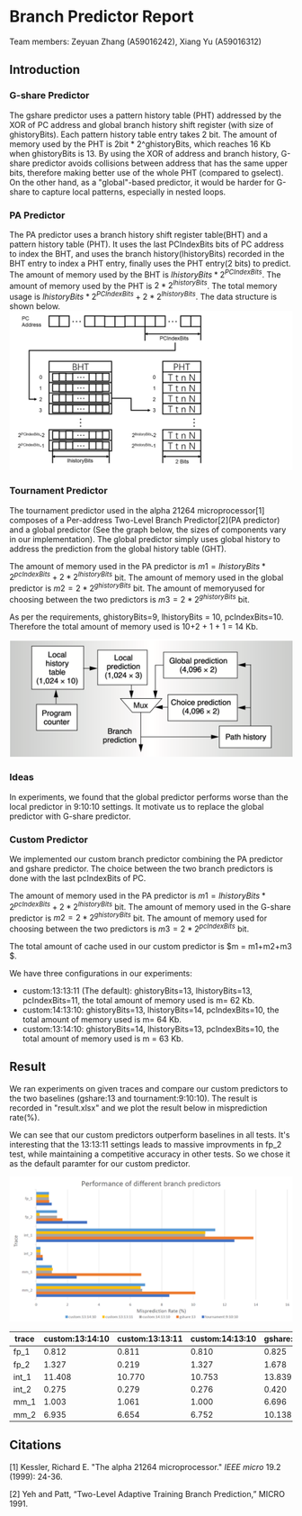 # Branch Predictor Report

Team members: Zeyuan Zhang (A59016242), Xiang Yu (A59016312)

## Introduction

### G-share Predictor

The gshare predictor uses a pattern history table (PHT) addressed by the XOR of PC address and global branch history shift register (with size of ghistoryBits). Each pattern history table entry takes 2 bit. The amount of memory used by the PHT is 2bit * 2^ghistoryBits, which reaches 16 Kb when ghistoryBits is 13. By using the XOR of address and branch history, G-share predictor avoids collisions between address that has the same upper bits, therefore making better use of the whole PHT (compared to gselect). On the other hand, as a "global"-based predictor, it would be harder for G-share to capture local patterns, especially in nested loops. 


### PA Predictor

The PA predictor uses a branch history shift register table(BHT) and a pattern history table (PHT). It uses the last PCIndexBits bits of PC address to index the BHT, and uses the branch history(lhistoryBits) recorded in the BHT entry to index a PHT entry, finally uses the PHT entry(2 bits) to predict.
The amount of memory used by the BHT is $lhistoryBits * 2^{PCIndexBits}$.
The amount of memory used by the PHT is $2 * 2^{lhistoryBits}$.
The total memory usage is $lhistoryBits * 2^{PCIndexBits} + 2 * 2^{lhistoryBits}$.
The data structure is shown below.
<img src="assets/PA.png"/>

### Tournament Predictor

The tournament predictor used in the alpha 21264 microprocessor[1] composes of a Per-address Two-Level Branch Predictor\[2\](PA predictor) and a global predictor (See the graph below, the sizes of components vary in our implementation). The global predictor simply uses global history to address the prediction from the global history table (GHT).

The amount of memory used in the PA predictor is $m1 = lhistoryBits*2^{pcIndexBits} + 2*2^{lhistoryBits}$ bit. 
The amount of memory used in the global predictor is $m2 = 2 * 2^{ghistoryBits}$ bit. 
The amount of memoryused for choosing between the two predictors is $m3 = 2 * 2^{ghistoryBits}$ bit. 

As per the requirements, ghistoryBits=9, lhistoryBits = 10, pcIndexBits=10. Therefore the total amount of memory used is 10+2 + 1 + 1 = 14 Kb.

<img src="assets/image-20221130210556203.png" alt="image-20221130210556203" style="zoom:50%;" />

### Ideas

In experiments, we found that the global predictor performs worse than the local predictor in 9:10:10 settings. It motivate us to replace the global predictor with G-share predictor.

### Custom Predictor

We implemented our custom branch predictor combining the PA predictor and gshare predictor. The choice between the two branch predictors is done with the last pcIndexBits of PC.

The amount of memory used in the PA predictor is $m1 = lhistoryBits*2^{pcIndexBits} + 2*2^{lhistoryBits}$ bit. 
The amount of memory used in the G-share predictor is $m2 = 2 * 2^{ghistoryBits}$ bit. 
The amount of memory used for choosing between the two predictors is $m3 = 2 * 2^{pcIndexBits}$ bit. 

The total amount of cache used in our custom predictor is $m =  m1+m2+m3 $.

We have three configurations in our experiments:

- custom:13:13:11 (The default): ghistoryBits=13, lhistoryBits=13, pcIndexBits=11, the total amount of memory used is m= 62 Kb. 
- custom:14:13:10: ghistoryBits=13, lhistoryBits=14, pcIndexBits=10,  the total amount of memory used is m= 64 Kb. 
- custom:13:14:10: ghistoryBits=14, lhistoryBits=13, pcIndexBits=10, the total amount of memory used is m = 63 Kb.



## Result

We ran experiments on given traces and compare our custom predictors to the two baselines (gshare:13 and tournament:9:10:10). The result is recorded in "result.xlsx" and we plot the result below in misprediction rate(%).

We can see that our custom predictors outperform baselines in all tests. It's interesting that the 13:13:11 settings leads to massive improvments in fp_2 test, while maintaining a competitive accuracy in other tests. So we chose it as the default paramter for our custom predictor.

<img src="assets/Experiment_Result_Figure.png" alt="image-20221130212542685" style="zoom:80%;" />

| trace | custom:13:14:10 | custom:13:13:11  | custom:14:13:10 | gshare:13 | tournament:9:10:10 |
|  ----  | ----  | ----  | ----  | ----  | ----  |
| fp_1  | 0.812 | 0.811 | 0.810 | 0.825 | 0.991 |
| fp_2  | 1.327 | 0.219 | 1.327 | 1.678 | 3.246 |
| int_1  | 11.408 | 10.770 |10.753 | 13.839 | 12.622 |
| int_2  | 0.275 | 0.279 | 0.276 | 0.420 | 0.426 | 
| mm_1  | 1.003 | 1.061 | 1.000 | 6.696 | 2.581 |
| mm_2  | 6.935 | 6.654 | 6.752 | 10.138 | 8.483 |






## Citations

[1] Kessler, Richard E. "The alpha 21264 microprocessor." *IEEE micro* 19.2 (1999): 24-36.

[2] Yeh and Patt, “Two-Level Adaptive Training Branch Prediction,” MICRO 1991.

